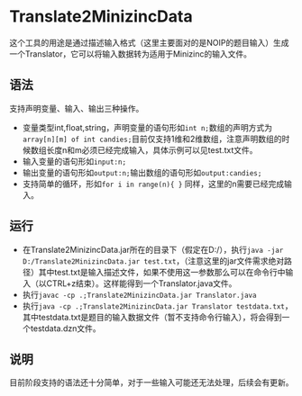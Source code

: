 # Translate2MinizincData
这个工具的用途是通过描述输入格式（这里主要面对的是NOIP的题目输入）生成一个Translator，它可以将输入数据转为适用于Minizinc的输入文件。
## 语法
支持声明变量、输入、输出三种操作。
* 变量类型int,float,string，声明变量的语句形如`int n;`数组的声明方式为`array[n][m] of int candies;`目前仅支持1维和2维数组，注意声明数组的时候数组长度n和m必须已经完成输入，具体示例可以见test.txt文件。
* 输入变量的语句形如`input:n;`
* 输出变量的语句形如`output:n;`输出数组的语句形如`output:candies;`
* 支持简单的循环，形如`for i in range(n){ }` 同样，这里的n需要已经完成输入。
## 运行
* 在Translate2MinizincData.jar所在的目录下（假定在D:/），执行`java -jar D:/Translate2MinizincData.jar test.txt`，（注意这里的jar文件需求绝对路径）其中test.txt是输入描述文件，如果不使用这一参数那么可以在命令行中输入（以CTRL+z结束）。这样能得到一个Translator.java文件。
* 执行`javac -cp .;Translate2MinizincData.jar Translator.java`
* 执行`java -cp .;Translate2MinizincData.jar Translator testdata.txt`，其中testdata.txt是题目的输入数据文件（暂不支持命令行输入），将会得到一个testdata.dzn文件。
## 说明
目前阶段支持的语法还十分简单，对于一些输入可能还无法处理，后续会有更新。
